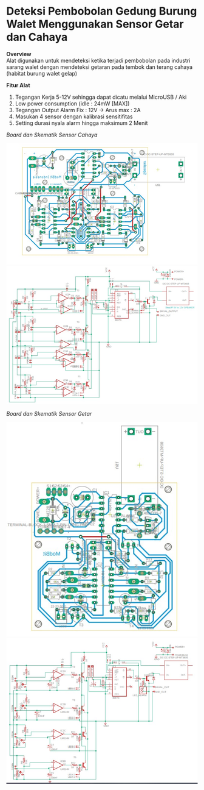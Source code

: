 # Deteksi Pembobolan Gedung Burung Walet Menggunakan Sensor Getar dan Cahaya

**Overview**<br />
Alat digunakan untuk mendeteksi ketika terjadi pembobolan pada industri sarang walet dengan mendeteksi getaran pada tembok dan terang cahaya (habitat burung walet gelap)

**Fitur Alat**
1. Tegangan Kerja 5-12V sehingga dapat dicatu melalui MicroUSB / Aki
2. Low power consumption (idle : 24mW [MAX])
3. Tegangan Output Alarm Fix : 12V -> Arus max :  2A
4. Masukan 4 sensor dengan kalibrasi sensitifitas
5. Setting durasi nyala alarm hingga maksimum 2 Menit

*Board dan Skematik Sensor Cahaya*

![Board](https://github.com/mrproffirman/Portofolio/blob/main/SensorKeamanan/img/Cahaya_brd.jpg)
![Skematik](https://github.com/mrproffirman/Portofolio/blob/main/SensorKeamanan/img/Cahaya_sch.jpg)


*Board dan Skematik Sensor Getar*

![Board](https://github.com/mrproffirman/Portofolio/blob/main/SensorKeamanan/img/Getar_brd.jpg)
![Skematik](https://github.com/mrproffirman/Portofolio/blob/main/SensorKeamanan/img/Getar_sch.jpg)
